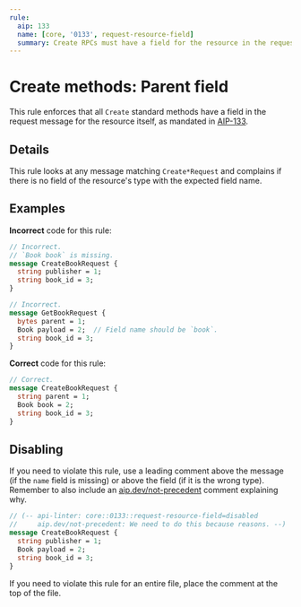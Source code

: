 ```yaml
---
rule:
  aip: 133
  name: [core, '0133', request-resource-field]
  summary: Create RPCs must have a field for the resource in the request.
---
```


# Create methods: Parent field

This rule enforces that all `Create` standard methods have a field in the
request message for the resource itself, as mandated in
[AIP-133](http://aip.dev/133).

## Details

This rule looks at any message matching `Create*Request` and complains if there
is no field of the resource's type with the expected field name.

## Examples

**Incorrect** code for this rule:

```proto
// Incorrect.
// `Book book` is missing.
message CreateBookRequest {
  string publisher = 1;
  string book_id = 3;
}
```

```proto
// Incorrect.
message GetBookRequest {
  bytes parent = 1;
  Book payload = 2;  // Field name should be `book`.
  string book_id = 3;
}
```

**Correct** code for this rule:

```proto
// Correct.
message CreateBookRequest {
  string parent = 1;
  Book book = 2;
  string book_id = 3;
}
```

## Disabling

If you need to violate this rule, use a leading comment above the message (if
the `name` field is missing) or above the field (if it is the wrong type).
Remember to also include an [aip.dev/not-precedent][] comment explaining why.

```proto
// (-- api-linter: core::0133::request-resource-field=disabled
//     aip.dev/not-precedent: We need to do this because reasons. --)
message CreateBookRequest {
  string publisher = 1;
  Book payload = 2;
  string book_id = 3;
}
```

If you need to violate this rule for an entire file, place the comment at the
top of the file.

[aip.dev/not-precedent]: https://aip.dev/not-precedent
